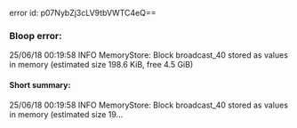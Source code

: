 error id: p07NybZj3cLV9tbVWTC4eQ==
### Bloop error:

25/06/18 00:19:58 INFO MemoryStore: Block broadcast_40 stored as values in memory (estimated size 198.6 KiB, free 4.5 GiB)
#### Short summary: 

25/06/18 00:19:58 INFO MemoryStore: Block broadcast_40 stored as values in memory (estimated size 19...